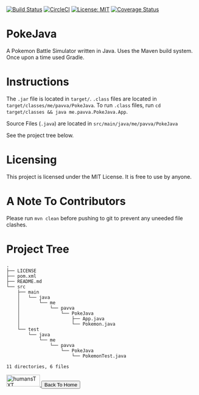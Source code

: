 [![Build Status](https://travis-ci.org/20avva/PokeJava.svg?branch=master)](https://travis-ci.org/20avva/PokeJava)
[![CircleCI](https://circleci.com/gh/20avva/PokeJava.svg?style=svg)](https://circleci.com/gh/20avva/PokeJava)
[![License: MIT](https://img.shields.io/badge/License-MIT-yellow.svg)](https://opensource.org/licenses/MIT)
[![Coverage Status](https://coveralls.io/repos/github/20avva/PokeJava/badge.svg)](https://coveralls.io/github/20avva/PokeJava)

# PokeJava

A Pokemon Battle Simulator written in Java. Uses the Maven build system. Once upon a time used Gradle.

# Instructions

The `.jar` file is located in `target/`. `.class` files are located in `target/classes/me/pavva/PokeJava`. To run
 `.class` files, run `cd target/classes && java me.pavva.PokeJava.App`.
 
Source Files (`.java`) are located in `src/main/java/me/pavva/PokeJava`
 
See the project tree below.

# Licensing

This project is licensed under the MIT License. It is free to use by anyone.

# A Note To Contributors

Please run `mvn clean` before pushing to git to prevent any uneeded file clashes.

# Project Tree
```
.
├── LICENSE
├── pom.xml
├── README.md
└── src
    ├── main
    │   └── java
    │       └── me
    │           └── pavva
    │               └── PokeJava
    │                   ├── App.java
    │                   └── Pokemon.java
    └── test
        └── java
            └── me
                └── pavva
                    └── PokeJava
                        └── PokemonTest.java

11 directories, 6 files
```

<div class="footer">
    <a href="/humans.txt">
        <img src="http://humanstxt.org/img/oficial-logos/humanstxt-transparent-color.png" alt="humansTXT" style="width:88px;height:31px;">
    </a>
    <a href="http://pavva.me">
        <button type="button" class="PokeJavaNavButton">
            Back To Home
        </button>
    </a>
</div>